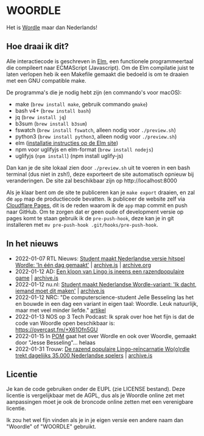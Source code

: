 # WOORDLE

Het is [Wordle] maar dan Nederlands!

[Wordle]: https://www.powerlanguage.co.uk/wordle/

## Hoe draai ik dit?

Alle interactiecode is geschreven in [Elm], een functionele programmeertaal die compileert naar ECMAScript (Javascript).
Om de Elm compilatie juist te laten verlopen heb ik een Makefile gemaakt die bedoeld is om te draaien met een GNU compatible make.

De programma's die je nodig hebt zijn (en commando's voor macOS):

- make (`brew install make`, gebruik commando `gmake`)
- bash v4+ (`brew install bash`)
- jq (`brew install jq`)
- b3sum (`brew install b3sum`)
- fswatch (`brew install fswatch`, alleen nodig voor `./preview.sh`)
- python3 (`brew install python3`, alleen nodig voor `./preview.sh`)
- elm ([installatie instructies op de Elm site][elm-install])
- npm voor uglifyjs en elm-format (`brew install nodejs`)
- uglifyjs (`npm install`) (npm install uglify-js)


Dan kan je de site lokaal zien door `./preview.sh` uit te voeren in een bash terminal (dus niet in zsh!), deze exporteert de site automatisch opnieuw bij veranderingen.
De site zal beschikbaar zijn op http://localhost:8000

Als je klaar bent om de site te publiceren kan je `make export` draaien, en zal de `app` map de productiecode bevatten.
Ik publiceer de website zelf via [Cloudflare Pages][pages], dit is de reden waarom ik de `app` map commit en push naar GitHub.
Om te zorgen dat er geen oude of development versie op pages komt te staan gebruik ik de `pre-push-hook`, deze kan je in git
installeren met `mv pre-push-hook .git/hooks/pre-push-hook`.

[Elm]: https://elm-lang.org
[elm-install]: https://guide.elm-lang.org/install/elm.html
[pages]: https://pages.cloudflare.com


## In het nieuws

- 2022-01-07 RTL Nieuws: [Student maakt Nederlandse versie hitspel Wordle: 'In één dag gemaakt'](https://www.rtlnieuws.nl/tech/artikel/5279405/wordle-woordle-woordspel-nederlands) | [archive.is](https://archive.is/gLpHq) | [archive.org](https://web.archive.org/web/20220108101306/https://www.rtlnieuws.nl/tech/artikel/5279405/wordle-woordle-woordspel-nederlands)
- 2022-01-12 AD: [Een kloon van Lingo is ineens een razendpopulaire game](https://www.ad.nl/tech/een-kloon-van-lingo-is-ineens-een-razendpopulaire-game~a66286e0/) | [archive.is](https://archive.fo/hDPro)
- 2022-01-12 nu.nl: [Student maakt Nederlandse Wordle-variant: 'Ik dacht, iemand moet dit maken'](https://www.nu.nl/tech/6177699/student-maakt-nederlandse-wordle-variant-ik-dacht-iemand-moet-dit-maken.html) | [archive.is](https://archive.is/3KJKV)
- 2022-01-12 NRC: "De computerscience-student Jelle Besseling las het en bouwde in een dag een variant in eigen taal: Woordle. Leuk natuurlijk, maar met veel minder liefde." [artikel](https://archive.is/LQwsS#selection-1451.154-1451.307)
- 2022-01-13 NOS op 3 Tech Podcast: Ik sprak over hoe het fijn is dat de code van Woordle open beschikbaar is: https://overcast.fm/+X61Ofn5GU
- 2022-01-15 In [POM](https://overcast.fm/+GlHV8gA4Y) gaat het over Wordle en ook over Woordle, gemaakt door "Jesse Besseling"... helaas
- 2022-01-31 Trouw: [De razend populaire Lingo-reïncarnatie Wo(o)rdle trekt dagelijks 35.000 Nederlandse spelers](https://www.trouw.nl/economie/de-razend-populaire-lingo-reincarnatie-wo-o-rdle-trekt-dagelijks-35-000-nederlandse-spelers~bd964fa6/) | [archive.is](https://archive.is/srSG9)


## Licentie

Je kan de code gebruiken onder de EUPL (zie LICENSE bestand).
Deze licentie is vergelijkbaar met de AGPL, dus als je Woordle online zet met aanpassingen moet je ook de broncode online zetten met een verenigbare licentie.

Ik zou het wel fijn vinden als je in je eigen versie een andere naam dan "Woordle" of "WOORDLE" gebruikt.
